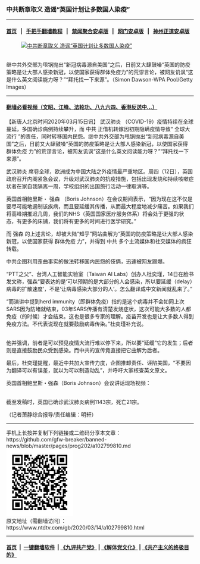 ### 中共断章取义 造谣“英国计划让多数国人染疫”
------------------------

#### [首页](https://github.com/gfw-breaker/banned-news/blob/master/README.md) &nbsp;&nbsp;|&nbsp;&nbsp; [手把手翻墙教程](https://github.com/gfw-breaker/guides/wiki) &nbsp;&nbsp;|&nbsp;&nbsp; [禁闻聚合安卓版](https://github.com/gfw-breaker/bn-android) &nbsp;&nbsp;|&nbsp;&nbsp; [网门安卓版](https://github.com/oGate2/oGate) &nbsp;&nbsp;|&nbsp;&nbsp; [神州正道安卓版](https://github.com/SzzdOgate/update) 



<div><div class="featured_image">
 <a href="https://i.ntdtv.com/assets/uploads/2020/03/GettyImages-1206811711.jpg" target="_blank">
  <figure>
   <img alt="中共断章取义 造谣“英国计划让多数国人染疫”" src="https://i.ntdtv.com/assets/uploads/2020/03/GettyImages-1206811711-800x450.jpg"/>
  </figure><br/>
 </a>
 <span class="caption">
  继中共外交部为甩锅抛出“新冠病毒源自美国”之后，日前又大肆鼓噪“英国的防疫策略是让大部人感染新冠，以使国家获得群体免疫力”的荒谬言论，被网友讥讽“这是什么英文阅读能力呀？”“拜托找一下来源”。（Simon Dawson-WPA Pool/Getty Images）
 </span>
</div>
</div><hr/>

#### [翻墙必看视频（文昭、江峰、法轮功、八九六四、香港反送中...）](https://github.com/gfw-breaker/banned-news/blob/master/pages/link3.md)

<div><div class="post_content" itemprop="articleBody">
 <p>
  【新唐人北京时间2020年03月15日讯】
  <ok href="https://www.ntdtv.com/gb/武汉肺炎.htm">
   武汉肺炎
  </ok>
  （COVID-19）疫情持续在全球蔓延，多国确诊病例持续攀升，而
  <ok href="https://www.ntdtv.com/gb/中共.htm">
   中共
  </ok>
  正借机转嫁因初期隐瞒疫情导致“
  <ok href="https://www.ntdtv.com/gb/全球大流行.htm">
   全球大流行
  </ok>
  ”的责任，同时转移国内民怨。继中共外交部为甩锅抛出“新冠病毒源自美国”之后，日前又大肆鼓噪“英国的防疫策略是让大部人感染新冠，以使国家获得
  <ok href="https://www.ntdtv.com/gb/群体免疫.htm">
   群体免疫
  </ok>
  力”的荒谬言论，被网友讥讽“这是什么英文阅读能力呀？”“拜托找一下来源”。
 </p>
 <p>
  <ok href="https://www.ntdtv.com/gb/武汉肺炎.htm">
   武汉肺炎
  </ok>
  席卷全球，欧洲成为中国大陆之外疫情最严重地区。周四（12日），英国政府召开内阁紧急会议，升级对武汉肺炎的抗疫措施，包括出现发烧和持续咳嗽症状者在家自我隔离一周，学校组织的出国旅行活动一律取消等。
 </p>
 <p>
  英国首相鲍里斯・
  <ok href="https://www.ntdtv.com/gb/强森.htm">
   强森
  </ok>
  （Boris Johnson）在会议期间表示，“因为现在这不仅是要尽可能地遏制该疾病，而且要延缓其传播，从而最大程度地减少痛苦。如果我们将高峰期推迟几周，我们的NHS（英国国家医疗服务体系）将会处于更强的状态，有更多的床铺，我们将有更多的时间进行医学研究。”
 </p>
 <p>
  而
  <ok href="https://www.ntdtv.com/gb/强森.htm">
   强森
  </ok>
  的上述言论，却被大陆“知乎”网站曲解为“英国的防疫策略是让大部人感染新冠，以使国家获得
  <ok href="https://www.ntdtv.com/gb/群体免疫.htm">
   群体免疫
  </ok>
  力”，并得到
  <ok href="https://www.ntdtv.com/gb/中共.htm">
   中共
  </ok>
  多个主流媒体和社交媒体的疯狂转载。
 </p>
 <p>
  中共企图利用歪曲事实的做法转移国内民怨的伎俩，迅速被网友踢爆。
 </p>
 <p>
  “PTT之父”、台湾人工智能实验室（Taiwan AI Labs）创办人杜奕瑾，14日在脸书发文称，强森“要表达的是‘可以预期的是大部分的人会感染，所以要延缓（delay）病毒的扩散速度’，不是‘让病毒感染大部分的人’。怎么翻译成中文新闻就乱来了。”
 </p>
 <p>
  “而演讲中提到herd immunity（即群体免疫）指的是这个病毒并不会如同上次SARS因为防堵就结束，03年SARS传播有清楚发烧症状，这次可能大多数的人都免疫（的时候）才会结束。这也是很多专家的理解。疫苗开发也是让大多数人得到免疫方法。不代表说现在就要鼓励病毒传染。”杜奕瑾补充说。
 </p>
 <p>
  <center>
   <br/>
  </center>
  他并强调，前者是可以预见疫情大流行难以停下来，所以要“延缓”它的发生；后者则是直接鼓励民众受到感染。而中共的宣传竟直接把它曲解为后者。
 </p>
 <p>
  最后，杜奕瑾提醒，最近中共加大宣传力度，企图推卸责任、诬陷美国，“不要因为翻译可以有误差，就以为可以制造动乱”，并呼吁大家核查英文原文。
 </p>
 <p>
  英国首相鲍里斯・强森（Boris Johnson）会议讲话现场视频：
 </p>
 <p>
  <center>
   <br/>
  </center>
  截至发稿时，英国已确诊武汉肺炎病例1143宗，死亡21宗。
 </p>
 <p>
  （记者萧静综合报导/责任编辑：明轩）
 </p>
 <div class="single_ad">
 </div>
</div>
</div>
<hr/>
手机上长按并复制下列链接或二维码分享本文章：<br/>
https://github.com/gfw-breaker/banned-news/blob/master/pages/prog202/a102799810.md <br/>
<a href='https://github.com/gfw-breaker/banned-news/blob/master/pages/prog202/a102799810.md'><img src='https://github.com/gfw-breaker/banned-news/blob/master/pages/prog202/a102799810.md.png'/></a> <br/>
原文地址（需翻墙访问）：https://www.ntdtv.com/gb/2020/03/14/a102799810.html


------------------------
#### [首页](https://github.com/gfw-breaker/banned-news/blob/master/README.md) &nbsp;|&nbsp; [一键翻墙软件](https://github.com/gfw-breaker/nogfw/blob/master/README.md) &nbsp;| [《九评共产党》](https://github.com/gfw-breaker/9ping.md/blob/master/README.md#九评之一评共产党是什么) | [《解体党文化》](https://github.com/gfw-breaker/jtdwh.md/blob/master/README.md) | [《共产主义的终极目的》](https://github.com/gfw-breaker/gczydzjmd.md/blob/master/README.md)


<img src='http://gfw-breaker.win/banned-news/pages/prog202/a102799810.md' width='0px' height='0px'/>